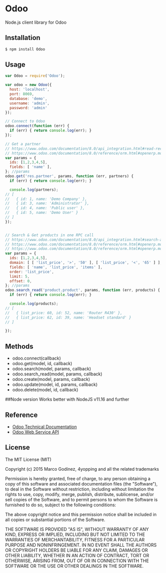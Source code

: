 # Odoo

Node.js client library for Odoo

## Installation

```bash
$ npm install Odoo
```

## Usage

```js
var Odoo = require('Odoo');

var odoo = new Odoo({
  host: 'localhost',
  port: 8069,
  database: 'demo',
  username: 'admin',
  password: 'admin'
});

// Connect to Odoo
odoo.connect(function (err) {
  if (err) { return console.log(err); }
});

// Get a partner
// https://www.odoo.com/documentation/8.0/api_integration.html#read-records
// https://www.odoo.com/documentation/8.0/reference/orm.html#openerp.models.Model.read
var params = {
  ids: [1,2,3,4,5],
  fields: [ 'name' ],
}; //params
odoo.get('res.partner', params, function (err, partners) {
  if (err) { return console.log(err); }

  console.log(partners);
// [
//   { id: 1, name: 'Demo Company' },
//   { id: 3, name: 'Administrator' },
//   { id: 4, name: 'Public user' },
//   { id: 5, name: 'Demo User' }
// ]
});


// Search & Get products in one RPC call
// https://www.odoo.com/documentation/8.0/api_integration.html#search-and-read
// https://www.odoo.com/documentation/8.0/reference/orm.html#openerp.models.Model.search
// https://www.odoo.com/documentation/8.0/reference/orm.html#openerp.models.Model.read
var params = {
  ids: [1,2,3,4,5],
  domain: [ [ 'list_price', '>', '50' ], [ 'list_price', '<', '65' ] ],
  fields: [ 'name', 'list_price', 'items' ],
  order: 'list_price',
  limit: 5,
  offset: 0,  
}; //params
odoo.search_read('product.product', params, function (err, products) {
  if (err) { return console.log(err); }

  console.log(products);
// [
//   { list_price: 60, id: 52, name: 'Router R430' },
//   { list_price: 62, id: 39, name: 'Headset standard' }
// ]

});

```

## Methods

* odoo.connect(callback)
* odoo.get(model, id, callback)
* odoo.search(model, params, callback)
* odoo.search_read(model, params, callback)
* odoo.create(model, params, callback)
* odoo.update(model, id, params, callback)
* odoo.delete(model, id, callback)

##Node version
Works better with NodeJS v11.16 and further

## Reference

* [Odoo Technical Documentation](https://www.odoo.com/documentation/8.0)
* [Odoo Web Service API](https://www.odoo.com/documentation/8.0/api_integration.html)

## License

The MIT License (MIT)

Copyright (c) 2015 Marco Godínez, 4yopping and all the related trademarks

Permission is hereby granted, free of charge, to any person obtaining a copy
of this software and associated documentation files (the "Software"), to deal
in the Software without restriction, including without limitation the rights
to use, copy, modify, merge, publish, distribute, sublicense, and/or sell
copies of the Software, and to permit persons to whom the Software is
furnished to do so, subject to the following conditions:

The above copyright notice and this permission notice shall be included in
all copies or substantial portions of the Software.

THE SOFTWARE IS PROVIDED "AS IS", WITHOUT WARRANTY OF ANY KIND, EXPRESS OR
IMPLIED, INCLUDING BUT NOT LIMITED TO THE WARRANTIES OF MERCHANTABILITY,
FITNESS FOR A PARTICULAR PURPOSE AND NONINFRINGEMENT. IN NO EVENT SHALL THE
AUTHORS OR COPYRIGHT HOLDERS BE LIABLE FOR ANY CLAIM, DAMAGES OR OTHER
LIABILITY, WHETHER IN AN ACTION OF CONTRACT, TORT OR OTHERWISE, ARISING FROM,
OUT OF OR IN CONNECTION WITH THE SOFTWARE OR THE USE OR OTHER DEALINGS IN
THE SOFTWARE.
